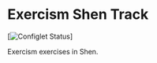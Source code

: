 # Exercism Shen Track

[![Configlet Status](https://github.com/exercism/shen/workflows/configlet/badge.svg)]

Exercism exercises in Shen.
